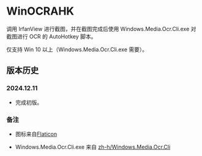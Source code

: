 # WinOCRAHK

调用 IrfanView 进行截图，并在截图完成后使用 Windows.Media.Ocr.Cli.exe 对截图进行 OCR 的 AutoHotkey 脚本。

仅支持 Win 10 以上（Windows.Media.Ocr.Cli.exe 需要）。

## 版本历史

### 2024.12.11

- 完成初版。

### 备注

- 图标来自[Flaticon](https://www.flaticon.com/free-icon/text_9797151)

- Windows.Media.Ocr.Cli.exe 来自 [zh-h/Windows.Media.Ocr.Cli](https://github.com/zh-h/Windows.Media.Ocr.Cli)

